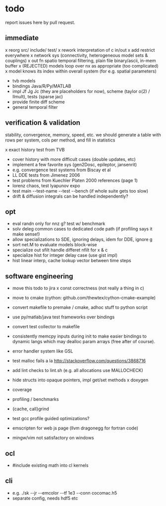 # todo

report issues here by pull request.

## immediate

x reorg src/ include/ test/
x rework interpretation of c in/out
x add restrict everywhere
x network sys (connectivity, heterogeneous model sets & couplings)
x out fn spatio temporal filtering, plain file binary/ascii, in-mem buffer
x (REJECTED) models loop over nx as appropriate (too complicated)
x model knows its index within overall system (for e.g. spatial parameters)

- tvb models
- bindings Java/R/Py/MATLAB
- impl Jf Jg Jc (they are placeholders for now), scheme (taylor o(2) / llmult), tests (sparse jac)
- provide finite diff scheme
- general temporal filter

## verification & validation

stability, convergence, memory, speed, etc. we should generate a table
with rows per system, cols per method, and fill in statistics

x exact history test from TVB
- cover history with more difficult cases (double updates, etc)
- implement a few favorite sys (gen2Dosc, epileptor, jansenrit)
- e.g. convergence test systems from Biscay et al
- LL DDE tests from Jimenez  2006
- test problems from Kuechler Platen 2000 references (page 1)
- lorenz chaos, test lyapunov expo 
- test main --test-name --test --bench (if whole suite gets too slow)
- drift & diffusion integrals can be handled independently?

## opt

- eval randn only for nnz g? test w/ benchmark
- solv deleg common cases to dedicated code path (if profiling says it make sense!)
- allow specializations to SDE, ignoring delays, idem for DDE, ignore g
- sort net.M to evaluate models block-wise 
- specialize out sfilt handle differet nfilt for x & c
- specialize hist for integer delay case (use gist impl)
- hist linear interp, cache lookup vector between time steps

## software engineering

- move this todo to jira
x const correctness (not really a thing in c)
- move to cmake (cython: github.com/thewtex/cython-cmake-example)
- convert makefile to premake / cmake, adhoc stuff to python script
- use py/matlab/java test frameworks over bindings
- convert test collector to makefile
- consistently memcpy inputs during init to make easier bindings
  to dynamic langs which may dealloc param arrays (free after of course).
- error handler system like GSL
- test malloc fails a la http://stackoverflow.com/questions/3868716
- add lint checks to lint.sh (e.g. all allocations use MALLOCHECK)
- hide structs into opaque pointers, impl get/set methods
x doxygen
- coverage
- profiling / benchmarks
- {cache, call}grind
- test gcc profile guided optimizations?
- emscripten for web js page (llvm dragonegg for fortran code)

- mingw/vim not satisfactory on windows

## ocl

- #include existing math into cl kernels

## cli

- e.g. ./sk --jr --emcolor --tf 1e3 --conn cocomac.h5
- separate config, needs hdf5 etc
